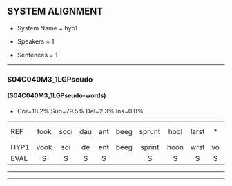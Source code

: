 
## SYSTEM ALIGNMENT

- System Name = hyp1

- Speakers = 1

- Sentences = 1

---

### S04C040M3_1LGPseudo

#### (S04C040M3_1LGPseudo-words)

- Cor=18.2%	Sub=79.5%	Del=2.3%	Ins=0.0%

|  |  |  |  |  |  |  |  |  |  |  |  |  |  |  |  |  |  |  |  |  |  |  |  |  |  |  |  |  |  |  |  |  |  |  |  |  |  |  |  |  |  |  |  |  |
|:--- |:---:|:---:|:---:|:---:|:---:|:---:|:---:|:---:|:---:|:---:|:---:|:---:|:---:|:---:|:---:|:---:|:---:|:---:|:---:|:---:|:---:|:---:|:---:|:---:|:---:|:---:|:---:|:---:|:---:|:---:|:---:|:---:|:---:|:---:|:---:|:---:|:---:|:---:|:---:|:---:|:---:|:---:|:---:|:---:|
| REF | fook | sooi | dau | ant | beeg | sprunt | hool | larst | * | vout | zwoei | fam | rachts | vaap | sprieuw | keng | swoers | doer | plirt | jien | blard | * | guul | hoekt | neeuw | noork | vid | zans | leum | haans*(hans) | spaai | sjalt | * | heik | * | sank | roen | frijk | eem | schard | grek | dron | snaaf | stuid |
| HYP1 | vook | soi | de | ent | beeg | sprint | hoon | wrst | vo | vot | zo | fam | asit | vap | speew | kin | soers | doer |  | leert | en | mniet | wart | hoekt | neel | work | it | es | mem | hems | sp | g | ant | he | ek | sank | roen | frijk | één | schart | grik | ron | snaaf | kijk |
| EVAL | S | S | S | S |  | S | S | S | S | S | S |  | S | S | S | S | S |  | D | S | S | S | S |  | S | S | S | S | S | S | S | S | S | S | S |  |  |  | S | S | S | S |  | S |
---

---
